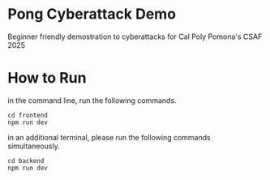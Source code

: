 # Pong Cyberattack Demo

Beginner friendly demostration to cyberattacks for Cal Poly Pomona's CSAF 2025

# How to Run
in the command line, run the following commands.
```
cd frontend
npm run dev
```

in an additional terminal, please run the following commands simultaneously. 
```
cd backend
npm run dev
```